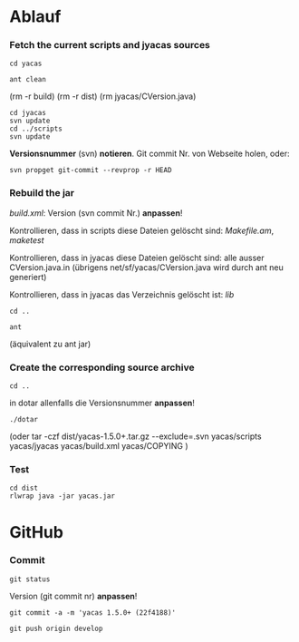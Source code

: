 # Ablauf

### Fetch the current scripts and jyacas sources

    cd yacas

    ant clean
(rm -r build)
(rm -r dist)
(rm jyacas/CVersion.java)

    cd jyacas
    svn update
    cd ../scripts
    svn update
  
**Versionsnummer** (svn) **notieren**. Git commit Nr. von Webseite holen, oder:

    svn propget git-commit --revprop -r HEAD
    

### Rebuild the jar

*build.xml*: Version (svn commit Nr.) **anpassen**!


Kontrollieren, dass in scripts diese Dateien gelöscht sind: *Makefile.am*, *maketest*

Kontrollieren, dass in jyacas diese Dateien gelöscht sind:
alle ausser CVersion.java.in
(übrigens net/sf/yacas/CVersion.java wird durch ant neu generiert)

Kontrollieren, dass in jyacas das Verzeichnis gelöscht ist: *lib*

    cd ..

    ant
(äquivalent zu ant jar)

### Create the corresponding source archive

    cd ..
in dotar allenfalls die Versionsnummer **anpassen**!

    ./dotar
(oder
tar -czf dist/yacas-1.5.0+.tar.gz --exclude=.svn yacas/scripts yacas/jyacas yacas/build.xml yacas/COPYING
)

### Test

    cd dist
    rlwrap java -jar yacas.jar


# GitHub

### Commit

    git status

Version (git commit nr) **anpassen**!

    git commit -a -m 'yacas 1.5.0+ (22f4188)'
    
    git push origin develop

